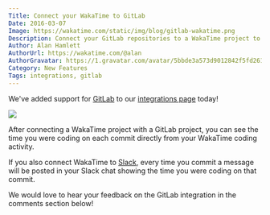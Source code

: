 ```yaml
---
Title: Connect your WakaTime to GitLab
Date: 2016-03-07
Image: https://wakatime.com/static/img/blog/gitlab-wakatime.png
Description: Connect your GitLab repositories to a WakaTime project to see the time each commit took to code in your IDE.
Author: Alan Hamlett
AuthorUrl: https://wakatime.com/@alan
AuthorGravatar: https://1.gravatar.com/avatar/5bbde3a573d9012842f5fd261caa0bfe
Category: New Features
Tags: integrations, gitlab
---
```


We've added support for [GitLab][gitlab] to our [integrations page][integrations] today!

<a href="https://wakatime.com/integrations"><img src="https://wakatime.com/static/img/blog/gitlab-wakatime.png" /></a>

After connecting a WakaTime project with a GitLab project, you can see the time you were coding on each commit directly from your WakaTime coding activity.

If you also connect WakaTime to [Slack][integrations], every time you commit a message will be posted in your Slack chat showing the time you were coding on that commit.

We would love to hear your feedback on the GitLab integration in the comments section below!

[gitlab]: https://gitlab.com/
[integrations]: https://wakatime.com/integrations
